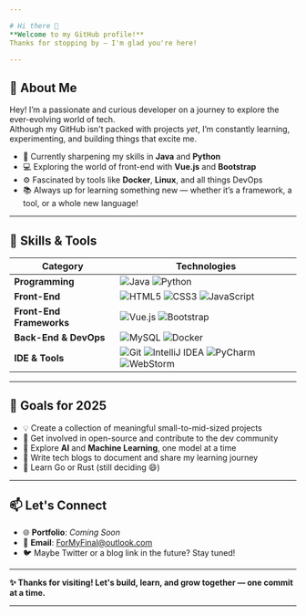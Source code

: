 ```yaml
---

# Hi there 👋  
**Welcome to my GitHub profile!**  
Thanks for stopping by — I'm glad you're here!  

---
```


## 🌟 About Me  
Hey! I’m a passionate and curious developer on a journey to explore the ever-evolving world of tech.  
Although my GitHub isn't packed with projects *yet*, I’m constantly learning, experimenting, and building things that excite me.

- 🌱 Currently sharpening my skills in **Java** and **Python**  
- 💻 Exploring the world of front-end with **Vue.js** and **Bootstrap**  
- ⚙️ Fascinated by tools like **Docker**, **Linux**, and all things DevOps  
- 📚 Always up for learning something new — whether it’s a framework, a tool, or a whole new language!

---

## 🔧 Skills & Tools  
| **Category**         | **Technologies**                                                                                                                      |
|----------------------|--------------------------------------------------------------------------------------------------------------------------------------|
| **Programming**       | ![Java](https://img.shields.io/badge/-Java-007396?style=flat-square&logo=java&logoColor=white) ![Python](https://img.shields.io/badge/-Python-3776AB?style=flat-square&logo=python&logoColor=white) |
| **Front-End**         | ![HTML5](https://img.shields.io/badge/-HTML5-E34F26?style=flat-square&logo=html5&logoColor=white) ![CSS3](https://img.shields.io/badge/-CSS3-1572B6?style=flat-square&logo=css3&logoColor=white) ![JavaScript](https://img.shields.io/badge/-JavaScript-F7DF1E?style=flat-square&logo=javascript&logoColor=black) |
| **Front-End Frameworks** | ![Vue.js](https://img.shields.io/badge/-Vue.js-4FC08D?style=flat-square&logo=vue.js&logoColor=white) ![Bootstrap](https://img.shields.io/badge/-Bootstrap-7952B3?style=flat-square&logo=bootstrap&logoColor=white) |
| **Back-End & DevOps**    | ![MySQL](https://img.shields.io/badge/-MySQL-4479A1?style=flat-square&logo=mysql&logoColor=white) ![Docker](https://img.shields.io/badge/-Docker-2496ED?style=flat-square&logo=docker&logoColor=white) |
| **IDE & Tools**      | ![Git](https://img.shields.io/badge/-Git-F05032?style=flat-square&logo=git&logoColor=white) ![IntelliJ IDEA](https://img.shields.io/badge/-IntelliJ%20IDEA-000000?style=flat-square&logo=intellij-idea&logoColor=white) ![PyCharm](https://img.shields.io/badge/-PyCharm-000000?style=flat-square&logo=pycharm&logoColor=white) ![WebStorm](https://img.shields.io/badge/-WebStorm-000000?style=flat-square&logo=webstorm&logoColor=white) |

---

## 🎯 Goals for 2025  
- 💡 Create a collection of meaningful small-to-mid-sized projects  
- 🤝 Get involved in open-source and contribute to the dev community  
- 🚀 Explore **AI** and **Machine Learning**, one model at a time  
- 🧠 Write tech blogs to document and share my learning journey  
- 🌱 Learn Go or Rust (still deciding 😄)

---

## 📫 Let's Connect  
- 🌐 **Portfolio**: *Coming Soon*  
- 📮 **Email**: [ForMyFinal@outlook.com](mailto:ForMyFinal@outlook.com)  
- 🐦 Maybe Twitter or a blog link in the future? Stay tuned!

---

**✨ Thanks for visiting! Let's build, learn, and grow together — one commit at a time.**

---

